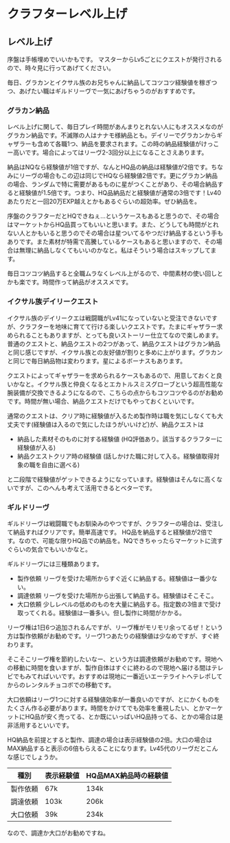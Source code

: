 # クラフターレベル上げ

## レベル上げ

序盤は手帳埋めでいいかもです。
マスターからLv5ごとにクエストが発行されるので、時々見に行ってあげてください。

毎日、グラカンとイクサル族のお兄ちゃんに納品してコツコツ経験値を稼ぎつつ、あげたい職はギルドリーヴで一気にあげちゃうのがおすすめです。

### グラカン納品

レベル上げに関して、毎日プレイ時間があんまりとれない人にもオススメなのがグラカン納品です。不滅隊の人はナナモ様納品とも。デイリーでグラカンからギャザラーも含めて各職1つ、納品を要求されます。この時の納品経験値がけっこー高いです。場合によってはリーヴ2-3回分以上になることさえあります。

納品はNQなら経験値が1倍ですが、なんとHQ品の納品は経験値が2倍です。ちなみにリーヴの場合もこの辺は同じでHQなら経験値2倍です。更にグラカン納品の場合、ランダムで特に需要があるものに星がつくことがあり、その場合納品すると経験値が1.5倍です。つまり、HQ品納品だと経験値が通常の3倍です！Lv40あたりだと一回20万EXP越えとかもあるぐらいの超効率。ぜひ納品を。

序盤のクラフターだとHQできねぇ...というケースもあると思うので、その場合はマーケットからHQ品買ってもいいと思います。また、どうしても時間がとれない人とかもいると思うのでその場合は星ついてるやつだけ納品するという手もありです。また素材が特需で高騰しているケースもあると思いますので、その場合は無理に納品しなくてもいいのかなと。私はそういう場合はスキップしてます。

毎日コツコツ納品すると全職ムラなくレベル上がるので、中間素材の使い回しとかも楽です。時間作って納品がオススメです。

### イクサル族デイリークエスト

イクサル族のデイリークエは戦闘職がLv41になっていないと受注できないですが、クラフターを地味に育てて行ける楽しいクエストです。たまにギャザラー求められることもありますが、とっても良いストーリー仕立てなので楽しめます。普通のクエストと、納品クエストの2つがあって、納品クエストはグラカン納品と同じ感じですが、イクサル族との友好値が割りと多めに上がります。グラカンと同じで毎日納品物は変わります。星によるボーナスもあります。

クエストによってギャザラーを求められるケースもあるので、用意しておくと良いかなと。イクサル族と仲良くなるとエカトルスミスグローブという超高性能な腕装備が交換できるようになるので、こちらの点からもコツコツやるのがお勧めです。時間が無い場合、納品クエストだけでもやっておくといいです。

通常のクエストは、クリア時に経験値が入るため製作時は職を気にしなくても大丈夫です(経験値は入るので気にしたほうがいいけど)が、納品クエストは

- 納品した素材そのものに対する経験値 (HQ評価あり。該当するクラフターに経験値が入る)
- 納品クエストクリア時の経験値 (話しかけた職に対して入る。経験値取得対象の職を自由に選べる)

と二段階で経験値がゲットできるようになっています。経験値はそんなに高くないですが、このへんも考えて活用できるとベターです。

### ギルドリーヴ

ギルドリーヴは戦闘職でもお馴染みのやつですが、クラフターの場合は、受注して納品すればクリアです。簡単高速です。
HQ品を納品すると経験値が2倍です。なので、可能な限りHQ品での納品を。NQできちゃったらマーケットに流すぐらいの気合でもいいかなと。

ギルドリーヴには三種類あります。

- 製作依頼 リーヴを受けた場所からすぐ近くに納品する。経験値は一番少ない。
- 調達依頼 リーヴを受けた場所から出張して納品する。経験値はそこそこ。
- 大口依頼 少しレベルの低めのものを大量に納品する。指定数の3倍まで受け取ってくれる。経験値は一番多い。但し製作に時間がかかる。

リーヴ権は1日6つ追加されるんですが、リーヴ権がモリモリ余ってるぜ！という方は製作依頼がお勧めです。リーヴ1つあたりの経験値は少なめですが、すぐ終わります。

そこそこリーヴ権を節約したいなー、という方は調達依頼がお勧めです。現地への移動に時間を食いますが、製作自体はすぐに終わるので現地へ届ける間はテレビでもみてればいいです。おすすめは現地に一番近いエーテライトへテレポしてからのレンタルチョコボでの移動です。

大口依頼はリーヴ1つに対する経験値効率が一番良いのですが、とにかくものをたくさん作る必要があります。時間をかけてでも効率を重視したい、とかマーケットにHQ品が安く売ってる、とか既にいっぱいHQ品持ってる、とかの場合は是非活用するといいです。

HQ納品を前提とすると製作、調達の場合は表示経験値の2倍。大口の場合はMAX納品すると表示の6倍もらえることになります。Lv45代のリーヴだとこんな感じでしょうか。

|種別|表示経験値|HQ品MAX納品時の経験値|
|----|----|----|
|製作依頼|67k|134k|
|調達依頼|103k|206k|
|大口依頼|39k|234k|

なので、調達か大口がお勧めですね。